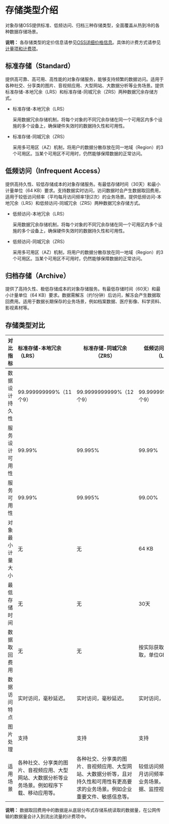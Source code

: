 # 存储类型介绍

对象存储OSS提供标准、低频访问、归档三种存储类型，全面覆盖从热到冷的各种数据存储场景。

**说明：** 各存储类型的定价信息请参见[OSS详细价格信息](https://www.aliyun.com/price/product?spm=a2c4g.11186623.2.8.APuYTI#/oss/detail)。具体的计费方式请参见[计量项和计费项](/cn.zh-CN/计量计费/计量项和计费项/概述.md)。

## 标准存储（Standard）

提供高可靠、高可用、高性能的对象存储服务，能够支持频繁的数据访问。适用于各种社交、分享类的图片、音视频应用、大型网站、大数据分析等业务场景。提供标准存储-本地冗余（LRS）和标准存储-同城冗余（ZRS）两种数据冗余存储方式。

-   标准存储-本地冗余（LRS）

    采用数据冗余存储机制，将每个对象的不同冗余存储在同一个可用区内多个设施的多个设备上，确保硬件失效时的数据持久性和可用性。

-   标准存储-同城冗余（ZRS）

    采用多可用区（AZ）机制，将用户的数据分散存放在同一地域（Region）的3个可用区。当某个可用区不可用时，仍然能够保障数据的正常访问。


## 低频访问（Infrequent Access）

提供高持久性、较低存储成本的对象存储服务。有最低存储时间（30天）和最小计量单位（64 KB）要求。支持数据实时访问，访问数据时会产生数据取回费用，适用于较低访问频率（平均每月访问频率1到2次）的业务场景。提供低频访问-本地冗余（LRS）和低频访问-同城冗余（ZRS）两种数据冗余存储方式。

-   低频访问-本地冗余（LRS）

    采用数据冗余存储机制，将每个对象的不同冗余存储在同一个可用区内多个设施的多个设备上，确保硬件失效时的数据持久性和可用性。

-   低频访问-同城冗余（ZRS）

    采用多可用区（AZ）机制，将用户的数据分散存放在同一地域（Region）的3个可用区。当某个可用区不可用时，仍然能够保障数据的正常访问。


## 归档存储（Archive）

提供了高持久性、极低存储成本的对象存储服务。有最低存储时间（60天）和最小计量单位（64 KB）要求。数据需解冻（约1分钟）后访问，解冻会产生数据取回费用。适用于数据长期保存的业务场景，例如档案数据、医疗影像、科学资料、影视素材等。

## 存储类型对比

|对比指标|标准存储-本地冗余（LRS）|标准存储-同城冗余（ZRS）|低频访问-本地冗余（LRS）|低频访问-同城冗余（ZRS）|归档存储类型|
|:---|:-------------|--------------|--------------|:-------------|:-----|
|数据设计持久性|99.999999999%（11个9）|99.9999999999%（12个9）|99.999999999%（11个9）|99.9999999999%（12个9）|99.999999999%（11个9）|
|服务设计可用性|99.99%|99.995%|99.99%|99.995%|99.99% （数据解冻之后）|
|服务可用性|99.99%|99.995%|99.00%|99.50%|99.00%（数据解冻之后）|
|对象最小计量大小|无|无|64 KB|64 KB|64 KB|
|最低存储时间|无|无|30天|30天|60天|
|数据取回费用|无|无|按实际获取的数据量收取，单位GB。|按实际获取的数据量收取，单位GB。|按实际解冻的数据量收取，单位GB。|
|数据访问特点|实时访问，毫秒延迟。|实时访问，毫秒延迟。|实时访问，毫秒延迟。|实时访问，毫秒延迟。|数据需要先解冻，解冻完成后才能读取。解冻时间需要1分钟。|
|图片处理|支持|支持|支持|支持|支持，但需要先解冻。|
|适用场景|各种社交、分享类的图片、音视频应用、大型网站、大数据分析等业务场景。例如程序下载、移动应用等。|各种社交、分享类的图片、音视频应用、大型网站、大数据分析等，且对持久性和可用性有更高要求的业务场景。例如企业重要文件、敏感信息等。|较低访问频率（平均每月访问频率1到2次）的业务场景。例如热备数据、监控视频数据等。|较低访问频率（平均每月访问频率1到2次），且对持久性和可用性有更高要求的业务场景。例如企业业务数据、近期的医疗档案等。|数据长期保存的业务场景。例如档案数据、医疗影像、科学资料、影视素材等|

**说明：** 数据取回费用中的数据是从底层分布式存储系统读取的数据量，在公网传输的数据量会计入到流出流量的计费项中。

